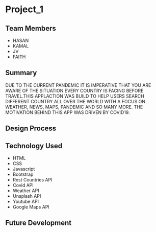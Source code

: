 # Project_1


## Team Members

* HASAN
* KAMAL
* JV
* FAITH


## Summary

DUE TO THE CURRENT PANDEMIC  IT IS IMPERATIVE THAT YOU ARE  AWARE OF THE SITUATION EVERY COUNTRY IS FACING BEFORE TRAVEL.THIS APPLACTION WAS BUILD TO HELP USERS  SEARCH DIFFERENT COUNTRY ALL OVER THE WORLD WITH A FOCUS ON WEATHER, NEWS, MAPS, PANDEMIC AND SO MANY MORE. THE MOTIVATION BEHIND THIS APP WAS DRIVEN BY COVID19.



## Design Process




## Technology Used
* HTML 
* CSS 
* Javascript 
* Bootstrap 
* Rest Countries API 
* Covid API 
* Weather API 
* Unsplash API  
* Youtube API  
* Google Maps API 



## Future Development





